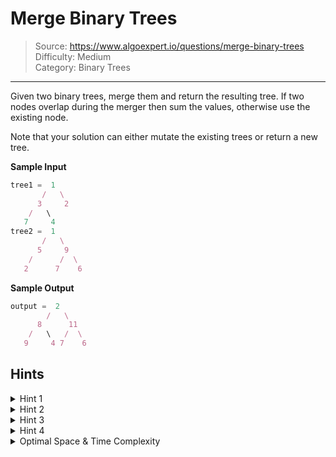 # Merge Binary Trees
> Source: https://www.algoexpert.io/questions/merge-binary-trees  
> Difficulty: Medium  
> Category: Binary Trees
---

Given two binary trees, merge them and return the resulting tree. If two nodes
overlap during the merger then sum the values, otherwise use the existing node.

Note that your solution can either mutate the existing trees or return a new tree.

**Sample Input**
```ts
tree1 =  1
       /   \
      3     2
    /   \ 
   7     4
tree2 =  1
       /   \
      5     9
    /      /  \
   2      7    6
```

**Sample Output**
```ts
output =  2
        /   \
      8      11
    /   \   /  \
   9     4 7    6
```

## Hints

<details>
<summary>Hint 1</summary>
If the function takes two tree nodes as parameters then what should be returned 
if either of the two nodes is null? Remember, if two nodes overlap during the 
merger then sum the values, otherwise use the existing node. How can you sum
the tree node values when they overlap?
</details>

<details>
<summary>Hint 2</summary>
If two tree nodes overlap then sum the values into either one of the nodes. This 
node will be returned from the function. Recursively call the function twice 
passing in both trees' left nodes as well as their right nodes.
</details>

<details>
<summary>Hint 3</summary>
The iterative approach to this problem uses a stack in replacement of the 
recusions stack space. What would you push onto the stack in order to traverse 
and merge the binary trees?
</details>

<details>
<summary>Hint 4</summary>
You can either use a single stack and push associated pairs of nodes on the stack,
or you can maintain a stack for each tree.
</details>

<details>
<summary>Optimal Space &amp; Time Complexity</summary>
O(n) time | O(h) space - where n is the number of nodes in the smaller of the two
trees and h is the height of the shorter tree.
</details>


